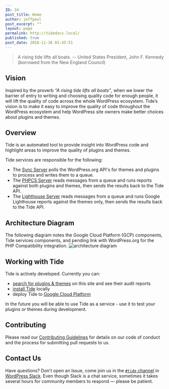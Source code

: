 ```yaml
---
ID: 24
post_title: Home
author: jeffpaul
post_excerpt: ""
layout: page
permalink: http://tidedocs.local/
published: true
post_date: 2018-11-16 01:45:51
---
```

<blockquote>A rising tide lifts all boats. -- United States President, John F. Kennedy (borrowed from the New England Council)</blockquote>
<h2>Vision</h2>
Inspired by the proverb <em>“A rising tide lifts all boats”</em>, when we lower the barrier of entry to writing and choosing quality code for enough people, it will lift the quality of code across the whole WordPress ecosystem. Tide’s vision is to make it easy to improve the quality of code throughout the WordPress ecosystem and help WordPress site owners make better choices about plugins and themes.
<h2>Overview</h2>
Tide is an automated tool to provide insight into WordPress code and highlight areas to improve the quality of plugins and themes.

Tide services are responsible for the following:
<ul>
 	<li>The <a href="/docs/sync/">Sync Server</a> polls the WordPress.org API's for themes and plugins to process and writes them to a queue.</li>
 	<li>The <a href="/docs/phpcs/">PHPCS Server</a> reads messages from a queue and runs reports against both plugins and themes, then sends the results back to the Tide API.</li>
 	<li>The <a href="/docs/lighthouse/">Lighthouse Server</a> reads messages from a queue and runs Google Lighthouse reports against the themes only, then sends the results back to the Tide API.</li>
</ul>
<h2>Architecture Diagram</h2>
The following diagram notes the Google Cloud Platform (GCP) components, Tide services components, and pending link with WordPress.org for the PHP Compatibility integration.

<img src="assets/images/architecture-diagram.png" alt="architecture diagram" />
<h2>Working with Tide</h2>
Tide is actively developed. Currently you can:
<ul>
 	<li><a href="search.md">search for plugins &amp; themes</a> on this site and see their audit reports</li>
 	<li><a href="/docs/prerequisites/">install Tide</a> locally</li>
 	<li>deploy Tide to <a href="/docs/gcp-prerequisites/">Google Cloud Platform</a></li>
</ul>
In the future you will be able to use Tide as a service - use it to test your plugins or themes during development.
<h2>Contributing</h2>
Please read our <a href="https://github.com/wptide/wptide/blob/develop/CONTRIBUTING.md">Contributing Guidelines</a> for details on our code of conduct and the process for submitting pull requests to us.
<h2>Contact Us</h2>
Have questions? Don't open an Issue, come join us in the <a href="https://wordpress.slack.com/messages/C7TK8FBUJ/"><code>#tide</code> channel</a> in <a href="https://make.wordpress.org/chat/">WordPress Slack</a>. Even though Slack is a chat service, sometimes it takes several hours for community members to respond — please be patient.